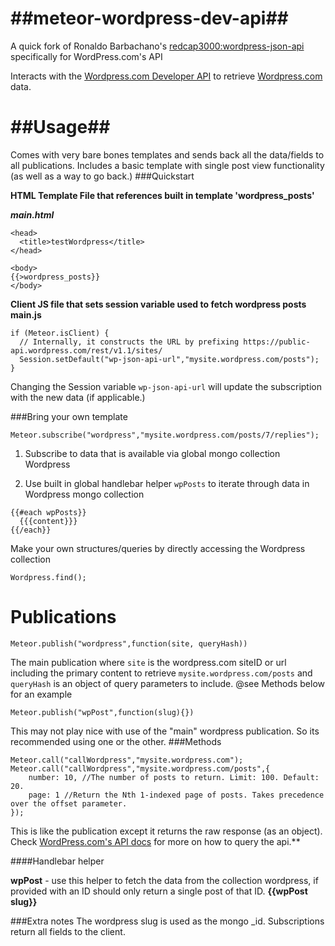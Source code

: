 ##meteor-wordpress-dev-api##
============================
A quick fork of Ronaldo Barbachano's [redcap3000:wordpress-json-api](https://atmospherejs.com/redcap3000/wordpress-json-api) specifically for WordPress.com's API

Interacts with the [Wordpress.com Developer API](https://developer.wordpress.com/docs/api/) to retrieve [Wordpress.com](http://wordpress.com) data.

##Usage##
============================
Comes with very bare bones templates and sends back all the data/fields to all publications. Includes a basic template with single post view functionality (as well as a way to go back.)
###Quickstart

**HTML Template File that references built in template 'wordpress_posts'**

***main.html***

```
<head>
  <title>testWordpress</title>
</head>

<body>
{{>wordpress_posts}}
</body>
```
**Client JS file that sets session variable used to fetch wordpress posts**
**main.js**

```
if (Meteor.isClient) {
  // Internally, it constructs the URL by prefixing https://public-api.wordpress.com/rest/v1.1/sites/
  Session.setDefault("wp-json-api-url","mysite.wordpress.com/posts");
}
```
Changing the Session variable ```wp-json-api-url``` will update the subscription with the new data (if applicable.)

###Bring your own template


```
Meteor.subscribe("wordpress","mysite.wordpress.com/posts/7/replies");
```


1. Subscribe to data that is available via global mongo collection Wordpress

2. Use built in global handlebar helper ```wpPosts``` to iterate through data in Wordpress mongo collection


```
{{#each wpPosts}}
  {{{content}}}
{{/each}}
```


Make your own structures/queries  by directly accessing the Wordpress collection

```
Wordpress.find();

```

Publications
===============
```
Meteor.publish("wordpress",function(site, queryHash))
```
The main publication where `site` is the wordpress.com siteID or url including the primary content to retrieve
`mysite.wordpress.com/posts` and `queryHash` is an object of query parameters to include. 
@see Methods below for an example

```
Meteor.publish("wpPost",function(slug){})
```

This may not play nice with use of the "main" wordpress publication. So its recommended using one or the other.
###Methods

```
Meteor.call("callWordpress","mysite.wordpress.com");
Meteor.call("callWordpress","mysite.wordpress.com/posts",{
    number: 10, //The number of posts to return. Limit: 100. Default: 20.
    page: 1 //Return the Nth 1-indexed page of posts. Takes precedence over the offset parameter.
});
```
This is like the publication except it returns the raw response (as an object). Check [WordPress.com's API docs](https://developer.wordpress.com/docs/api/) for more on how to query the api.** 

####Handlebar helper

**wpPost** - use this helper to fetch the data from the collection wordpress, if provided with an ID should only return a single post of that ID. **{{wpPost slug}}**


###Extra notes
The wordpress slug is used as the mongo _id.
Subscriptions return all fields to the client.
